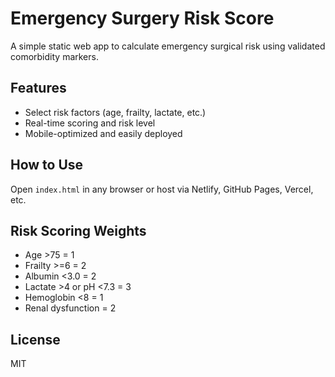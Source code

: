 # Emergency Surgery Risk Score

A simple static web app to calculate emergency surgical risk using validated comorbidity markers.

## Features

- Select risk factors (age, frailty, lactate, etc.)
- Real-time scoring and risk level
- Mobile-optimized and easily deployed

## How to Use

Open `index.html` in any browser or host via Netlify, GitHub Pages, Vercel, etc.

## Risk Scoring Weights

- Age >75 = 1
- Frailty >=6 = 2
- Albumin <3.0 = 2
- Lactate >4 or pH <7.3 = 3
- Hemoglobin <8 = 1
- Renal dysfunction = 2

## License

MIT